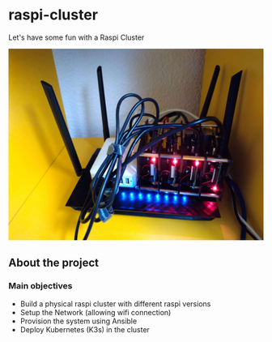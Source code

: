 # raspi-cluster
Let's have some fun with a Raspi Cluster

![4 raspberry pi in a cluster with a battery module and a router. All connected together](assets/all_together.jpg)

## About the project

### Main objectives
- Build a physical raspi cluster with different raspi versions
- Setup the Network (allowing wifi connection)
- Provision the system using Ansible
- Deploy Kubernetes (K3s) in the cluster
